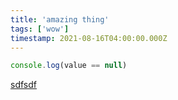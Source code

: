 ```yaml
---
title: 'amazing thing'
tags: ['wow']
timestamp: 2021-08-16T04:00:00.000Z
---
```


```js
console.log(value == null)
```

[sdfsdf](/checking-for-the-absence-of-a-value-in-javascript)
